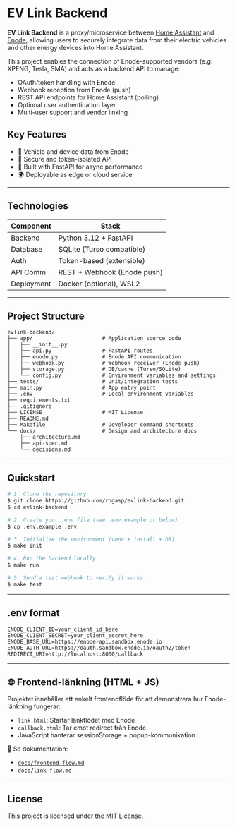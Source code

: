 # EV Link Backend

**EV Link Backend** is a proxy/microservice between [Home Assistant](https://www.home-assistant.io/) and [Enode](https://enode.com/), allowing users to securely integrate data from their electric vehicles and other energy devices into Home Assistant.

This project enables the connection of Enode-supported vendors (e.g. XPENG, Tesla, SMA) and acts as a backend API to manage:

- OAuth/token handling with Enode
- Webhook reception from Enode (push)
- REST API endpoints for Home Assistant (polling)
- Optional user authentication layer
- Multi-user support and vendor linking

## Key Features
- 🚗 Vehicle and device data from Enode
- 🔐 Secure and token-isolated API
- 🧰 Built with FastAPI for async performance
- 🌍 Deployable as edge or cloud service

---

## Technologies

| Component      | Stack                       |
|----------------|-----------------------------|
| Backend        | Python 3.12 + FastAPI       |
| Database       | SQLite (Turso compatible)   |
| Auth           | Token-based (extensible)    |
| API Comm       | REST + Webhook (Enode push) |
| Deployment     | Docker (optional), WSL2     |

---

## Project Structure

```plaintext
evlink-backend/
├── app/                      # Application source code
│   ├── __init__.py
│   ├── api.py                # FastAPI routes
│   ├── enode.py              # Enode API communication
│   ├── webhook.py            # Webhook receiver (Enode push)
│   ├── storage.py            # DB/cache (Turso/SQLite)
│   └── config.py             # Environment variables and settings
├── tests/                    # Unit/integration tests
├── main.py                   # App entry point
├── .env                      # Local environment variables
├── requirements.txt
├── .gitignore
├── LICENSE                   # MIT License
├── README.md
├── Makefile                  # Developer command shortcuts
└── docs/                     # Design and architecture docs
    ├── architecture.md
    ├── api-spec.md
    └── decisions.md
```

---

## Quickstart

```bash
# 1. Clone the repository
$ git clone https://github.com/rogasp/evlink-backend.git
$ cd evlink-backend

# 2. Create your .env file (see .env.example or below)
$ cp .env.example .env

# 3. Initialize the environment (venv + install + DB)
$ make init

# 4. Run the backend locally
$ make run

# 5. Send a test webhook to verify it works
$ make test
```

---

## .env format
```env
ENODE_CLIENT_ID=your_client_id_here
ENODE_CLIENT_SECRET=your_client_secret_here
ENODE_BASE_URL=https://enode-api.sandbox.enode.io
ENODE_AUTH_URL=https://oauth.sandbox.enode.io/oauth2/token
REDIRECT_URI=http://localhost:8000/callback
```

---

## 🌐 Frontend-länkning (HTML + JS)

Projektet innehåller ett enkelt frontendflöde för att demonstrera hur Enode-länkning fungerar:

- `link.html`: Startar länkflödet med Enode
- `callback.html`: Tar emot redirect från Enode
- JavaScript hanterar sessionStorage + popup-kommunikation

📄 Se dokumentation:
- [`docs/frontend-flow.md`](docs/frontend-flow.md)
- [`docs/link-flow.md`](docs/link-flow.md)

---

## License

This project is licensed under the MIT License.
